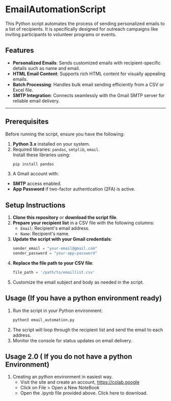 # EmailAutomationScript
This Python script automates the process of sending personalized emails to a list of recipients. It is specifically designed for outreach campaigns like inviting participants to volunteer programs or events.


## Features

- **Personalized Emails**: Sends customized emails with recipient-specific details such as name and email.
- **HTML Email Content**: Supports rich HTML content for visually appealing emails.
- **Batch Processing**: Handles bulk email sending efficiently from a CSV or Excel file.
- **SMTP Integration**: Connects seamlessly with the Gmail SMTP server for reliable email delivery.

---

## Prerequisites

Before running the script, ensure you have the following:

1. **Python 3.x** installed on your system.
2. Required libraries: `pandas`, `smtplib`, `email`.  
   Install these libraries using:
   ```bash
   pip install pandas
3. A Gmail account with:
  - **SMTP** access enabled.
  - **App Password** if two-factor authentication (2FA) is active.

## Setup Instructions
1. **Clone this repository** or **download the script file**.
2. **Prepare your recipient list** in a CSV file with the following columns:
   - `Email`: Recipient's email address.
   - `Name`: Recipient's name.
3. **Update the script with your Gmail credentials**:
   ```python
   sender_email = "your-email@gmail.com"
   sender_password = "your-app-password"
4. **Replace the file path to your CSV file**:
   ```python
   file_path = '/path/to/emaillist.csv'
5. Customize the email subject and body as needed in the script.

## Usage (If you have a python environment ready)
1. Run the script in your Python environment:
   ```bash
   python3 email_automation.py
2. The script will loop through the recipient list and send the email to each address.
3. Monitor the console for status updates on email delivery.

## Usage 2.0 ( If you do not have a python Environment)

1. Creating an python environment in easiest way.
   - Visit the site and create an account, https://colab.google
   - Click on File > Open a New NoteBook
   - Open the .ipynb file provided above. Click here to download.
   

